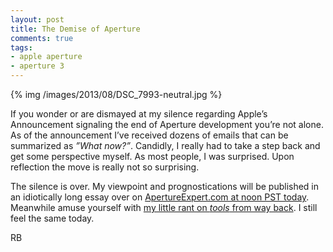 ```yaml
---
layout: post
title: The Demise of Aperture
comments: true
tags:
- apple aperture
- aperture 3
---
```


{% img /images/2013/08/DSC_7993-neutral.jpg %}

If you wonder or are dismayed at my silence regarding Apple’s Announcement signaling the end of Aperture development you’re not alone. As of the announcement I’ve received dozens of emails that can be summarized as *”What now?”*. Candidly, I really had to take a step back and get some perspective myself. As most people, I was surprised. Upon reflection the move is really not so surprising. 

The silence is over. My viewpoint and prognostications will be published in an idiotically long essay over on [ApertureExpert.com at noon PST today](https://www.apertureexpert.com). Meanwhile amuse yourself with [my little rant on *tools* from way back](http://photo.rwboyer.com/2013/08/04/2013-aperture-3-still-my-go-to-tool/). I still feel the same today.

RB
